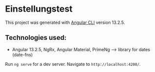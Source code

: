 # Einstellungstest

This project was generated with [Angular CLI](https://github.com/angular/angular-cli) version 13.2.5.

## Technologies used:

- Angular 13.2.5, NgRx, Angular Material, PrimeNg --> library for dates (date-fns)

Run `ng serve` for a dev server. Navigate to `http://localhost:4200/`.
